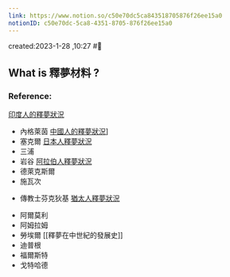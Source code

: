 ```yaml
---
link: https://www.notion.so/c50e70dc5ca843518705876f26ee15a0
notionID: c50e70dc-5ca8-4351-8705-876f26ee15a0
---
```

created:2023-1-28 ,10:27
#🌱
## What is 釋夢材料 ?

### Reference:
[印度人的釋夢狀況](印度人的釋夢狀況.md) 
- 內格萊茵
[中國人的釋夢狀況](中國人的釋夢狀況.md)]
- 塞克爾
[日本人釋夢狀況](日本人釋夢狀況.md)
- 三浦
- 岩谷
[阿拉伯人釋夢狀況](阿拉伯人釋夢狀況.md)
- 德萊克斯爾
- 施瓦次
+ 傳教士芬克狄基
[猶太人釋夢狀況](猶太人釋夢狀況.md)
- 阿爾莫利
- 阿姆拉姆
- 勞埃爾
[[釋夢在中世紀的發展史]]
- 迪普根
- 福爾斯特
- 戈特哈德
